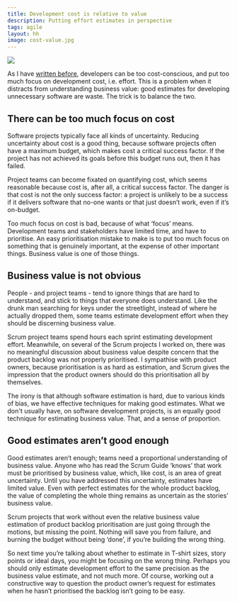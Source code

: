 ```yaml
---
title: Development cost is relative to value
description: Putting effort estimates in perspective
tags: agile
layout: hh
image: cost-value.jpg
---
```


![](cost-value.jpg)

As I have [written before](http://blog.lunatech.com/2007/01/31/business-class-or-economy),
developers can be too cost-conscious, and put too much focus on development cost, i.e. effort. This is a problem when it distracts from understanding business value: good estimates for developing unnecessary software are waste. The trick is to balance the two.


## There can be too much focus on cost

Software projects typically face all kinds of uncertainty. Reducing uncertainty about cost is a good thing, because software projects often have a maximum budget, which makes cost a critical success factor. If the project has not achieved its goals before this budget runs out, then it has failed.

Project teams can become fixated on quantifying cost, which seems reasonable because cost is, after all, a critical success factor. The danger is that cost is not the only success factor: a project is unlikely to be a success if it delivers software that no-one wants or that just doesn’t work, even if it’s on-budget.

Too much focus on cost is bad, because of what ‘focus’ means. Development teams and stakeholders have limited time, and have to prioritise. An easy prioritisation mistake to make is to put too much focus on something that is genuinely important, at the expense of other important things. Business value is one of those things.


## Business value is not obvious

People - and project teams - tend to ignore things that are hard to understand, and stick to things that everyone does understand. Like the drunk man searching for keys under the streetlight, instead of where he actually dropped them, some teams estimate development effort when they should be discerning business value.

Scrum project teams spend hours each sprint estimating development effort. Meanwhile, on several of the Scrum projects I worked on, there was no meaningful discussion about business value despite concern that the product backlog was not properly prioritised. I sympathise with product owners, because prioritisation is as hard as estimation, and Scrum gives the impression that the product owners should do this prioritisation all by themselves.

The irony is that although software estimation is hard, due to various kinds of bias, we have effective techniques for making good estimates. What we don't usually have, on software development projects, is an equally good technique for estimating business value. That, and a sense of proportion.


## Good estimates aren’t good enough

Good estimates aren’t enough; teams need a proportional understanding of business value. Anyone who has read the Scrum Guide ‘knows’ that work must be prioritised by business value, which, like cost, is an area of great uncertainty. Until you have addressed this uncertainty, estimates have limited value. Even with perfect estimates for the whole product backlog, the value of completing the whole thing remains as uncertain as the stories’ business value.

Scrum projects that work without even the relative business value estimation of product backlog prioritisation are just going through the motions, but missing the point. Nothing will save you from failure, and burning the budget without being ‘done’, if you’re building the wrong thing.

So next time you’re talking about whether to estimate in T-shirt sizes, story points or ideal days, you might be focusing on the wrong thing. Perhaps you should only estimate development effort to the same precision as the business value estimate, and not much more. Of course, working out a constructive way to question the product owner’s request for estimates when he hasn’t prioritised the backlog isn’t going to be easy.
